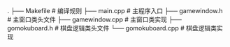 .
├── Makefile           # 编译规则
├── main.cpp           # 主程序入口
├── gamewindow.h       # 主窗口类头文件
├── gamewindow.cpp     # 主窗口类实现
├── gomokuboard.h      # 棋盘逻辑类头文件
└── gomokuboard.cpp    # 棋盘逻辑类实现
